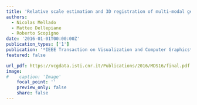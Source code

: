 ```yaml
---
title: 'Relative scale estimation and 3D registration of multi-modal geometry using Growing Least Squares'
authors:
  - Nicolas Mellado
  - Matteo Dellepiane
  - Roberto Scopigno
date: '2016-01-01T00:00:00Z'
publication_types: ['1']
publication: '*IEEE Transaction on Visualization and Computer Graphics*'
featured: false

url_pdf: https://vcgdata.isti.cnr.it/Publications/2016/MDS16/final.pdf
image:
#    caption: 'Image'
    focal_point: ''
    preview_only: false
    share: false
---
```

